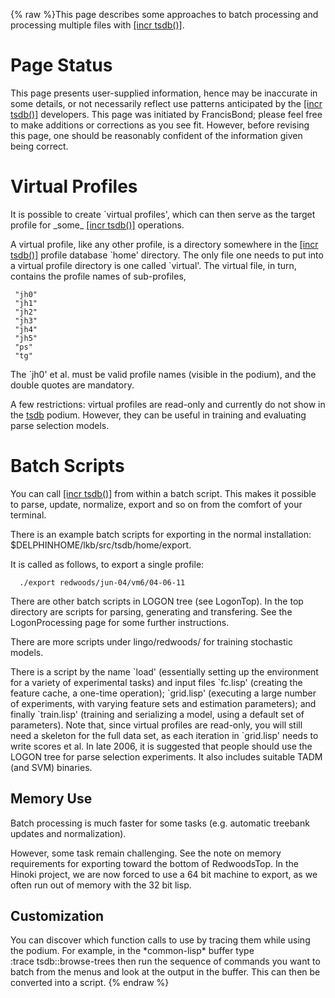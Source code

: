 {% raw %}This page describes some approaches to batch processing and processing
multiple files with [\[incr tsdb()\]](http://www.delph-in.net/itsdb).

# Page Status

This page presents user-supplied information, hence may be inaccurate in
some details, or not necessarily reflect use patterns anticipated by the
[\[incr tsdb()\]](http://www.delph-in.net/itsdb) developers. This page
was initiated by FrancisBond; please feel free to make
additions or corrections as you see fit. However, before revising this
page, one should be reasonably confident of the information given being
correct.

# Virtual Profiles

It is possible to create \`virtual profiles', which can then serve as
the target profile for \_some\_ [\[incr
tsdb()\]](http://www.delph-in.net/itsdb) operations.

A virtual profile, like any other profile, is a directory somewhere in
the [\[incr tsdb()\]](http://www.delph-in.net/itsdb) profile database
\`home' directory. The only file one needs to put into a virtual profile
directory is one called \`virtual'. The virtual file, in turn, contains
the profile names of sub-profiles,

     "jh0"
     "jh1"
     "jh2"
     "jh3"
     "jh4"
     "jh5"
     "ps"
     "tg"

The \`jh0' et al. must be valid profile names (visible in the podium),
and the double quotes are mandatory.

A few restrictions: virtual profiles are read-only and currently do not
show in the [tsdb](/tsdb) podium. However, they can be useful in
training and evaluating parse selection models.

# Batch Scripts

You can call [\[incr tsdb()\]](http://www.delph-in.net/itsdb) from
within a batch script. This makes it possible to parse, update,
normalize, export and so on from the comfort of your terminal.

There is an example batch scripts for exporting in the normal
installation: $DELPHINHOME/lkb/src/tsdb/home/export.

It is called as follows, to export a single profile:

      ./export redwoods/jun-04/vm6/04-06-11

There are other batch scripts in LOGON tree (see LogonTop).
In the top directory are scripts for parsing, generating and
transfering. See the LogonProcessing page for some
further instructions.

There are more scripts under lingo/redwoods/ for training stochastic
models.

There is a script by the name \`load' (essentially setting up the
environment for a variety of experimental tasks) and input files
\`fc.lisp' (creating the feature cache, a one-time operation);
\`grid.lisp' (executing a large number of experiments, with varying
feature sets and estimation parameters); and finally \`train.lisp'
(training and serializing a model, using a default set of parameters).
Note that, since virtual profiles are read-only, you will still need a
skeleton for the full data set, as each iteration in \`grid.lisp' needs
to write scores et al. In late 2006, it is suggested that people should
use the LOGON tree for parse selection experiments. It also includes
suitable TADM (and SVM) binaries.

## Memory Use

Batch processing is much faster for some tasks (e.g. automatic treebank
updates and normalization).

However, some task remain challenging. See the note on memory
requirements for exporting toward the bottom of
RedwoodsTop. In the Hinoki project, we are now forced to
use a 64 bit machine to export, as we often run out of memory with the
32 bit lisp.

## Customization

You can discover which function calls to use by tracing them while using
the podium. For example, in the \*common-lisp\* buffer type
:trace tsdb::browse-trees then run the sequence of commands you want to
batch from the menus and look at the output in the buffer. This can then
be converted into a script.
<update date omitted for speed>{% endraw %}